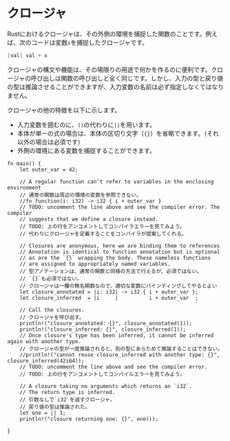 <!--
# Closures
-->
# クロージャ

<!--
Closures are functions that can capture the enclosing environment. For
example, a closure that captures the `x` variable:
-->
Rustにおけるクロージャは、その外側の環境を捕捉した関数のことです。例えば、次のコードは変数`x`を捕捉したクロージャです。

```Rust
|val| val + x
```

<!--
The syntax and capabilities of closures make them very convenient for
on the fly usage. Calling a closure is exactly like calling a function.
However, both input and return types *can* be inferred and input
variable names *must* be specified.
-->
クロージャの構文や機能は、その場限りの用途で何かを作るのに便利です。クロージャの呼び出しは関数の呼び出しと全く同じです。しかし、入力の型と戻り値の型は推論させることができますが、入力変数の名前は必ず指定しなくてはなりません。

<!--
Other characteristics of closures include:
* using `||` instead of `()` around input variables.
* optional body delimination (`{}`) for a single expression (mandatory otherwise).
* the ability to capture the outer environment variables.
-->
クロージャの他の特徴を以下に示します。
* 入力変数を囲むのに、`()`の代わりに`||`を用います。
* 本体が単一の式の場合は、本体の区切り文字（`{}`）を省略できます。（それ以外の場合は必須です）
* 外側の環境にある変数を捕捉することができます。

```rust,editable
fn main() {
    let outer_var = 42;
    
    // A regular function can't refer to variables in the enclosing environment
    // 通常の関数は周辺の環境の変数を参照できない。
    //fn function(i: i32) -> i32 { i + outer_var }
    // TODO: uncomment the line above and see the compiler error. The compiler
    // suggests that we define a closure instead.
    // TODO: 上の行をアンコメントしてコンパイラエラーを見てみよう。
    // 代わりにクロージャを定義することをコンパイラが提案してくれる。

    // Closures are anonymous, here we are binding them to references
    // Annotation is identical to function annotation but is optional
    // as are the `{}` wrapping the body. These nameless functions
    // are assigned to appropriately named variables.
    // 型アノテーションは、通常の関数と同様の方法で行えるが、必須ではない。
    // `{}`も必須ではない。
    // クロージャは一種の無名関数なので、適切な変数にバインディングしてやるとよい
    let closure_annotated = |i: i32| -> i32 { i + outer_var };
    let closure_inferred  = |i     |          i + outer_var  ;

    // Call the closures.
    // クロージャを呼び出す。
    println!("closure_annotated: {}", closure_annotated(1));
    println!("closure_inferred: {}", closure_inferred(1));
    // Once closure's type has been inferred, it cannot be inferred again with another type.
    // クロージャの型が一度推論されると、別の型にあらためて推論することはできない。
    //println!("cannot reuse closure_inferred with another type: {}", closure_inferred(42i64));
    // TODO: uncomment the line above and see the compiler error.
    // TODO: 上の行をアンコメントしてコンパイルエラーを見てみよう。

    // A closure taking no arguments which returns an `i32`.
    // The return type is inferred.
    // 引数なしで`i32`を返すクロージャ。
    // 戻り値の型は推論された。
    let one = || 1;
    println!("closure returning one: {}", one());

}
```
